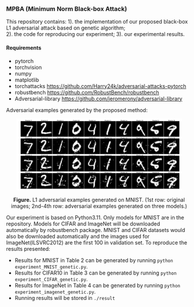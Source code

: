 ### MPBA (Minimum Norm Black-box Attack)
This repository contains:
1). the implementation of our proposed black-box L1 adversarial attack based on genetic algorithm;<br>
2). the code for reproducing our experiment;
3). our experimental results.<br>
#### Requirements
- pytorch
- torchvision
- numpy
- matplotlib
- torchattacks https://github.com/Harry24k/adversarial-attacks-pytorch
- robustbench https://github.com/RobustBench/robustbench
- Adversarial-library https://github.com/jeromerony/adversarial-library


Adversarial examples generated by the proposed method:
<p align="center">
    <img src="GA_AE_mnist_L1.png" width="450">
</p>
<p align="center">
<b>Figure.</b> L1 adversarial examples generated on MNIST. (1st row: original images; 2nd-4th row: adversarial examples generated on three models.)
</p>

Our experiment is based on Python3.11. Only models for MNIST are in the repository. Models for CIFAR and ImageNet will be downloaded automatically by robustbench package. MNIST and CIFAR datasets would also be downloaded automatically and the images used for ImageNet(ILSVRC2012) are the first 100 in validation set. To reproduce the results presented:

- Results for MNIST in Table 2  can be generated by running  ```python experiment_MNIST_genetic.py```.<br>
- Results for CIFAR10 in Table 3 can be generated by running  ```python experiment_CIFAR_genetic.py```.<br>
- Results for ImageNet in Table 4 can be generated by running  ```python experiment_imagenet_genetic.py```.<br>
- Running results will be stored in ```./result```